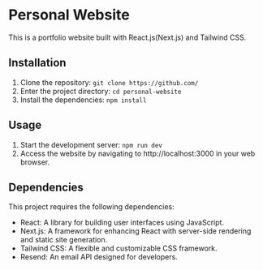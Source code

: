 # Personal Website

This is a portfolio website built with React.js(Next.js) and Tailwind CSS. 

## Installation

1. Clone the repository: `git clone https://github.com/`
2. Enter the project directory: `cd personal-website`
3. Install the dependencies: `npm install`

## Usage

1. Start the development server: `npm run dev`
2. Access the website by navigating to http://localhost:3000 in your web browser.

## Dependencies

This project requires the following dependencies:

- React: A library for building user interfaces using JavaScript. 
- Next.js: A framework for enhancing React with server-side rendering and static site generation. 
- Tailwind CSS: A flexible and customizable CSS framework. 
- Resend: An email API designed for developers.